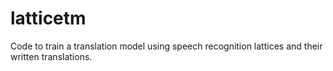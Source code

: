 # latticetm

Code to train a translation model using speech recognition lattices and their written translations.


